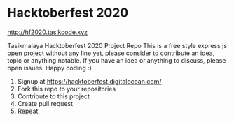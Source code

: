 # Hacktoberfest 2020
http://hf2020.tasikcode.xyz

Tasikmalaya Hacktoberfest 2020 Project Repo
This is a free style express js open project without any line yet, please consider to contribute an idea, topic or anything notable. If you have an idea or anything to discuss, please open issues. Happy coding :)

1. Signup at https://hacktoberfest.digitalocean.com/
2. Fork this repo to your repositories
3. Contribute to this project
4. Create pull request
5. Repeat







